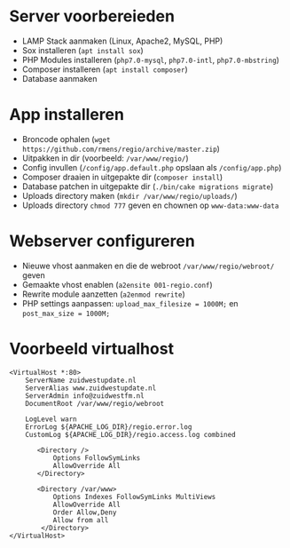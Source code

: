 # Server voorbereieden
- LAMP Stack aanmaken (Linux, Apache2, MySQL, PHP)
- Sox installeren (```apt install sox```)
- PHP Modules installeren (```php7.0-mysql```, ```php7.0-intl```, ```php7.0-mbstring```)
- Composer installeren (```apt install composer```)
- Database aanmaken 

# App installeren
- Broncode ophalen (```wget https://github.com/rmens/regio/archive/master.zip```)
- Uitpakken in dir (voorbeeld: ```/var/www/regio/```)
- Config invullen (```/config/app.default.php``` opslaan als ```/config/app.php```)
- Composer draaien in uitgepakte dir (```composer install```)
- Database patchen in uitgepakte dir (```./bin/cake migrations migrate```)
- Uploads directory maken (```mkdir /var/www/regio/uploads/```)
- Uploads directory ```chmod 777``` geven en chownen op ```www-data:www-data```

# Webserver configureren
- Nieuwe vhost aanmaken en die de webroot ```/var/www/regio/webroot/``` geven
- Gemaakte vhost enablen (```a2ensite 001-regio.conf```)
- Rewrite module aanzetten (```a2enmod rewrite```)
- PHP settings aanpassen: ```upload_max_filesize = 1000M;``` en ```post_max_size = 1000M;```

# Voorbeeld virtualhost
```
<VirtualHost *:80>
	ServerName zuidwestupdate.nl
	ServerAlias www.zuidwestupdate.nl
	ServerAdmin info@zuidwestfm.nl
	DocumentRoot /var/www/regio/webroot

	LogLevel warn
	ErrorLog ${APACHE_LOG_DIR}/regio.error.log
	CustomLog ${APACHE_LOG_DIR}/regio.access.log combined

       <Directory />
           Options FollowSymLinks
           AllowOverride All
       </Directory>

       <Directory /var/www>
           Options Indexes FollowSymLinks MultiViews
           AllowOverride All
           Order Allow,Deny
           Allow from all
        </Directory>
</VirtualHost>
```
